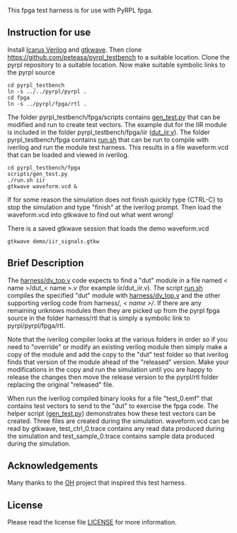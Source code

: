 This fpga test harness is for use with PyRPL fpga.

## Instruction for use

Install [Icarus Verilog](https://steveicarus.github.io/iverilog/) and [gtkwave](https://github.com/gtkwave/gtkwave).
Then clone https://github.com/peteasa/pyrpl_testbench to a suitable location.  Clone the pyrpl repository to a suitable location.
Now make suitable symbolic links to the pyrpl source
```
cd pyrpl_testbench
ln -s ../../pyrpl/pyrpl .
cd fpga
ln -s ../pyrpl/fpga/rtl .
```
The folder pyrpl_testbench/fpga/scripts contains [gen_test.py](https://github.com/peteasa/pyrpl_testbench/blob/main/fpga/scripts/gen_test.py) that can be modified and run to create test vectors.
The example dut for the IIR module is included in the folder pyrpl_testbench/fpga/iir ([dut_iir.v](https://github.com/peteasa/pyrpl_testbench/blob/main/fpga/iir/dut_iir.v)).
The folder pyrpl_testbench/fpga contains [run.sh](https://github.com/peteasa/pyrpl_testbench/blob/main/fpga/run.sh) that can be run to compile with iverilog and run the module test harness.  This results in a file waveform.vcd that can be loaded and viewed in iverilog.
```
cd pyrpl_testbench/fpga
scripts/gen_test.py
./run.sh iir
gtkwave waveform.vcd &
```
If for some reason the simulation does not finish quickly type {CTRL-C} to stop the simulation and type "finish" at the iverilog prompt.  Then load the waveform.vcd into gtkwave to find out what went wrong!

There is a saved gtkwave session that loads the demo waveform.vcd
```
gtkwave demo/iir_signals.gtkw
```

## Brief Description
The [harness/dv_top.v](https://github.com/peteasa/pyrpl_testbench/blob/main/fpga/harness/dv_top.v) code expects to find a "dut" module in a file named < name >/dut_< name >.v (for example iir/dut_iir.v).  The script [run.sh](https://github.com/peteasa/pyrpl_testbench/blob/main/fpga/run.sh) compiles the specified "dut" module with [harness/dv_top.v](https://github.com/peteasa/pyrpl_testbench/blob/main/fpga/harness/dv_top.v) and the other supporting verilog code from harness/*, < name >/*.  If there are any remaining unknows modules then they are picked up from the pyrpl fpga source in the folder harness/rtl that is simply a symbolic link to pyrpl/pyrpl/fpga/rtl.

Note that the iverilog compiler looks at the various folders in order so if you need to "override" or modify an existing verilog module then simply make a copy of the module and add the copy to the "dut" test folder so that iverilog finds that version of the module ahead of the "released" version.  Make your modifications in the copy and run the simulation until you are happy to release the changes then move the release version to the pyrpl/rtl folder replacing the original "released" file.

When run the iverilog compiled binary looks for a file "test_0.emf" that contains test vectors to send to the "dut" to exercise the fpga code.  The helper script ([gen_test.py](https://github.com/peteasa/pyrpl_testbench/blob/main/fpga/scripts/gen_test.py)) demonstrates how these test vectors can be created.  Three files are created during the simulation.  waveform.vcd can be read by gtkwave, test_ctrl_0.trace contains any read data produced during the simulation and test_sample_0.trace contains sample data produced during the simulation.

## Acknowledgements
Many thanks to the [OH](https://github.com/aolofsson/oh) project that inspired this test harness.

## License
Please read the license file [LICENSE](https://github.com/peteasa/pyrpl_testbench/blob/main/LICENSE) for more information.
